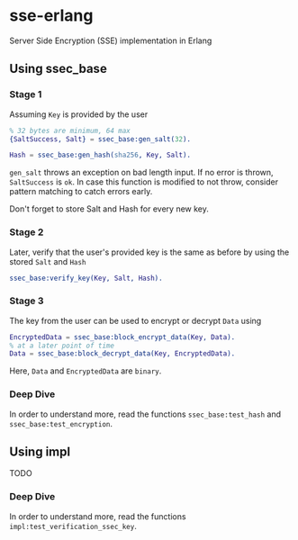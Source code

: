 # sse-erlang
Server Side Encryption (SSE) implementation in Erlang

## Using ssec_base
### Stage 1
Assuming ```Key``` is provided by the user
```erlang
% 32 bytes are minimum, 64 max
{SaltSuccess, Salt} = ssec_base:gen_salt(32).

Hash = ssec_base:gen_hash(sha256, Key, Salt).
```
```gen_salt``` throws an exception on bad length input. If no error is thrown, ```SaltSuccess``` is ```ok```. In case this function is modified to not throw, consider pattern matching to catch errors early.

 Don't forget to store Salt and Hash for every new key.

### Stage 2
Later, verify that the user's provided key is the same as before by using the stored ```Salt``` and ```Hash```
```erlang
ssec_base:verify_key(Key, Salt, Hash).
```
### Stage 3
The key from the user can be used to encrypt or decrypt ```Data``` using
```erlang
EncryptedData = ssec_base:block_encrypt_data(Key, Data).
% at a later point of time
Data = ssec_base:block_decrypt_data(Key, EncryptedData).
```
Here, ```Data``` and ```EncryptedData``` are ```binary```.

### Deep Dive
In order to understand more, read the functions ```ssec_base:test_hash``` and ```ssec_base:test_encryption```.

## Using impl
TODO

### Deep Dive
In order to understand more, read the functions ```impl:test_verification_ssec_key```.
